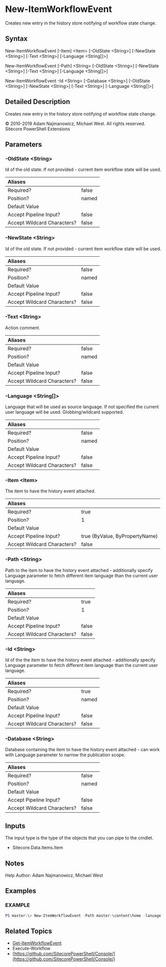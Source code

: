 # New-ItemWorkflowEvent

Creates new entry in the history store notifying of workflow state change.

## Syntax

New-ItemWorkflowEvent \[-Item\] &lt;Item&gt; \[-OldState &lt;String&gt;\] \[-NewState &lt;String&gt;\] \[-Text &lt;String&gt;\] \[-Language &lt;String\[\]&gt;\]

New-ItemWorkflowEvent \[-Path\] &lt;String&gt; \[-OldState &lt;String&gt;\] \[-NewState &lt;String&gt;\] \[-Text &lt;String&gt;\] \[-Language &lt;String\[\]&gt;\]

New-ItemWorkflowEvent -Id &lt;String&gt; \[-Database &lt;String&gt;\] \[-OldState &lt;String&gt;\] \[-NewState &lt;String&gt;\] \[-Text &lt;String&gt;\] \[-Language &lt;String\[\]&gt;\]

## Detailed Description

Creates new entry in the history store notifying of workflow state change.

© 2010-2019 Adam Najmanowicz, Michael West. All rights reserved. Sitecore PowerShell Extensions

## Parameters

### -OldState  &lt;String&gt;

Id of the old state. If not provided - current item workflow state will be used.

| Aliases |  |
| :--- | :--- |
| Required? | false |
| Position? | named |
| Default Value |  |
| Accept Pipeline Input? | false |
| Accept Wildcard Characters? | false |

### -NewState  &lt;String&gt;

Id of the old state. If not provided - current item workflow state will be used.

| Aliases |  |
| :--- | :--- |
| Required? | false |
| Position? | named |
| Default Value |  |
| Accept Pipeline Input? | false |
| Accept Wildcard Characters? | false |

### -Text  &lt;String&gt;

Action comment.

| Aliases |  |
| :--- | :--- |
| Required? | false |
| Position? | named |
| Default Value |  |
| Accept Pipeline Input? | false |
| Accept Wildcard Characters? | false |

### -Language  &lt;String\[\]&gt;

Language that will be used as source language. If not specified the current user language will be used. Globbing/wildcard supported.

| Aliases |  |
| :--- | :--- |
| Required? | false |
| Position? | named |
| Default Value |  |
| Accept Pipeline Input? | false |
| Accept Wildcard Characters? | false |

### -Item  &lt;Item&gt;

The item to have the history event attached.

| Aliases |  |
| :--- | :--- |
| Required? | true |
| Position? | 1 |
| Default Value |  |
| Accept Pipeline Input? | true \(ByValue, ByPropertyName\) |
| Accept Wildcard Characters? | false |

### -Path  &lt;String&gt;

Path to the item to have the history event attached - additionally specify Language parameter to fetch different item language than the current user language.

| Aliases |  |
| :--- | :--- |
| Required? | true |
| Position? | 1 |
| Default Value |  |
| Accept Pipeline Input? | false |
| Accept Wildcard Characters? | false |

### -Id  &lt;String&gt;

Id of the the item to have the history event attached - additionally specify Language parameter to fetch different item language than the current user language.

| Aliases |  |
| :--- | :--- |
| Required? | true |
| Position? | named |
| Default Value |  |
| Accept Pipeline Input? | false |
| Accept Wildcard Characters? | false |

### -Database  &lt;String&gt;

Database containing the item to have the history event attached - can work with Language parameter to narrow the publication scope.

| Aliases |  |
| :--- | :--- |
| Required? | false |
| Position? | named |
| Default Value |  |
| Accept Pipeline Input? | false |
| Accept Wildcard Characters? | false |

## Inputs

The input type is the type of the objects that you can pipe to the cmdlet.

* Sitecore.Data.Items.Item 

## Notes

Help Author: Adam Najmanowicz, Michael West

## Examples

### EXAMPLE

```powershell
PS master:\> New-ItemWorkflowEvent -Path master:\content\home -lanuage "en" -Text "Just leaving a note"
```

## Related Topics

* [Get-ItemWorkflowEvent](get-itemworkflowevent.md)
* Execute-Workflow
* [https://github.com/SitecorePowerShell/Console/](https://github.com/SitecorePowerShell/Console/) 

